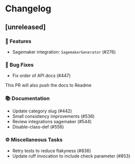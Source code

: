 # Changelog

## [unreleased]

### 🚀 Features

- Sagemaker integration: `SagemakerGenerator` (#276)

### 🐛 Bug Fixes

- Fix order of API docs (#447)

This PR will also push the docs to Readme

### 📚 Documentation

- Update category slug (#442)
- Small consistency improvements (#536)
- Review integrations sagemaker (#544)
- Disable-class-def (#556)

### ⚙️ Miscellaneous Tasks

- Retry tests to reduce flakyness (#836)
- Update ruff invocation to include check parameter (#853)

<!-- generated by git-cliff -->
